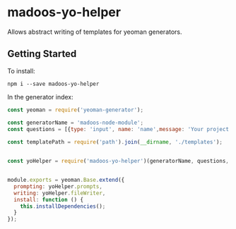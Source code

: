 # madoos-yo-helper

Allows abstract writing of templates for yeoman generators.

## Getting Started

To install:

    npm i --save madoos-yo-helper

In the generator index:

``` javascript
const yeoman = require('yeoman-generator');

const generatorName = 'madoos-node-module';
const questions = [{type: 'input', name: 'name',message: 'Your project name',default: null}];
      
const templatePath = require('path').join(__dirname, './templates');


const yoHelper = require('madoos-yo-helper')(generatorName, questions, templatePath);


module.exports = yeoman.Base.extend({
  prompting: yoHelper.prompts,
  writing: yoHelper.fileWriter, 
  install: function () {
    this.installDependencies();
  }
});
```